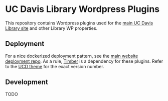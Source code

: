 # UC Davis Library Wordpress Plugins

This repository contains Wordpress plugins used for the [main UC Davis Library site](https://github.com/UCDavisLibrary/main-wp-website) and other Library WP properties.

## Deployment
For a nice dockerized deployment pattern, see the [main website deployment repo](https://github.com/UCDavisLibrary/main-wp-website-deployment). As a rule, [Timber](https://timber.github.io/docs/v2/installation/) is a dependency for these plugins. Refer to the [UCD theme](https://github.com/UCDavisLibrary/main-wp-website-deployment) for the exact version number.

## Development
TODO